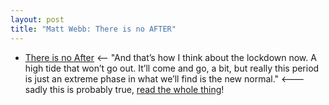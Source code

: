 ```yaml
---
layout: post
title: "Matt Webb: There is no AFTER"
---
```

* [There is no After](http://interconnected.org/home/2020/05/06/lockdown) <-- "And that’s how I think about the lockdown now. A high tide that won’t go out. It’ll come and go, a bit, but really this period is just an  extreme phase in what we’ll find is the new normal." <--- sadly this is probably true, [read the whole thing](http://interconnected.org/home/2020/05/06/lockdown)!

